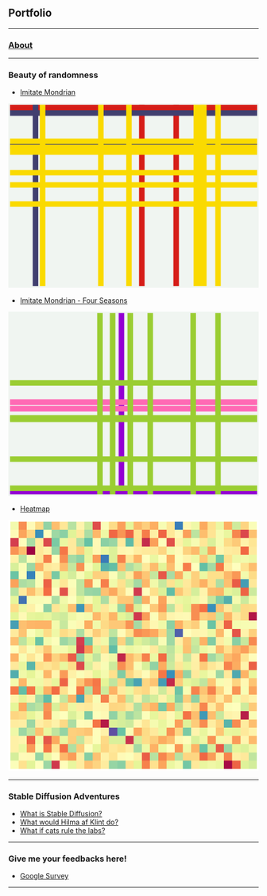 ## Portfolio

---

### [About](/about)

---

### Beauty of randomness

- [Imitate Mondrian](/sample_page)  
<img src="images/imitate_new_york.png?raw=true">

- [Imitate Mondrian - Four Seasons](/sample_page)  
<img src="images/imitate_new_york_spring.png?raw=true">   

- [Heatmap](/sample_page)    
<img src="images/heatmap2.png?raw=true">

---

### Stable Diffusion Adventures

- [What is Stable Diffusion?](/stable_diffusion_demo.md)
- [What would Hilma af Klint do?](/hilma_af_klint_inspired_art.md)
- [What if cats rule the labs?](/cats_in_labs.md)

---

### Give me your feedbacks here!
- [Google Survey](/example.com)

---

